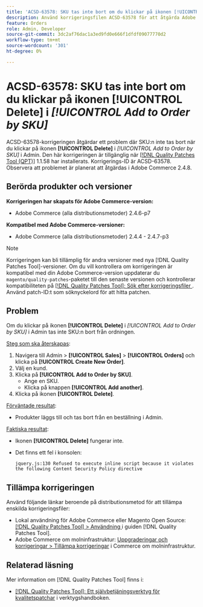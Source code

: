 ```yaml
---
title: 'ACSD-63578: SKU tas inte bort om du klickar på ikonen [!UICONTROL Delete] i [!UICONTROL Add to Order by SKU]'
description: Använd korrigeringsfilen ACSD-63578 för att åtgärda Adobe Commerce-problemet där du inte tar bort SKU:n genom att klicka på ikonen [!UICONTROL Delete] i [!UICONTROL Add to Order by SKU] i Admin.
feature: Orders
role: Admin, Developer
source-git-commit: 3dc2af76dac1a3ed9fd0e666f1dfdf09077770d2
workflow-type: tm+mt
source-wordcount: '301'
ht-degree: 0%

---
```



# ACSD-63578: SKU tas inte bort om du klickar på ikonen **[!UICONTROL Delete]** i *[!UICONTROL Add to Order by SKU]*

ACSD-63578-korrigeringen åtgärdar ett problem där SKU:n inte tas bort när du klickar på ikonen **[!UICONTROL Delete]** i *[!UICONTROL Add to Order by SKU]* i Admin. Den här korrigeringen är tillgänglig när [[!DNL Quality Patches Tool (QPT)]](/help/tools/quality-patches-tool/quality-patches-tool-to-self-serve-quality-patches.md) 1.1.58 har installerats. Korrigerings-ID är ACSD-63578. Observera att problemet är planerat att åtgärdas i Adobe Commerce 2.4.8.

## Berörda produkter och versioner

**Korrigeringen har skapats för Adobe Commerce-version:**

* Adobe Commerce (alla distributionsmetoder) 2.4.6-p7

**Kompatibel med Adobe Commerce-versioner:**

* Adobe Commerce (alla distributionsmetoder) 2.4.4 - 2.4.7-p3

>[!NOTE]
>
>Korrigeringen kan bli tillämplig för andra versioner med nya [!DNL Quality Patches Tool]-versioner. Om du vill kontrollera om korrigeringen är kompatibel med din Adobe Commerce-version uppdaterar du `magento/quality-patches`-paketet till den senaste versionen och kontrollerar kompatibiliteten på [[!DNL Quality Patches Tool]: Sök efter korrigeringsfiler ](https://experienceleague.adobe.com/tools/commerce-quality-patches/index.html?lang=sv-SE). Använd patch-ID:t som söknyckelord för att hitta patchen.

## Problem

Om du klickar på ikonen **[!UICONTROL Delete]** i *[!UICONTROL Add to Order by SKU]* i Admin tas inte SKU:n bort från ordningen.

<u>Steg som ska återskapas</u>:

1. Navigera till Admin > **[!UICONTROL Sales]** > **[!UICONTROL Orders]** och klicka på **[!UICONTROL Create New Order]**.
1. Välj en kund.
1. Klicka på **[!UICONTROL Add to Order by SKU]**.
   * Ange en SKU.
   * Klicka på knappen **[!UICONTROL Add another]**.
1. Klicka på ikonen **[!UICONTROL Delete]**.

<u>Förväntade resultat</u>:

* Produkter läggs till och tas bort från en beställning i Admin.

<u>Faktiska resultat</u>:

* Ikonen **[!UICONTROL Delete]** fungerar inte.
* Det finns ett fel i konsolen:

  `jquery.js:130 Refused to execute inline script because it violates the following Content Security Policy directive`

## Tillämpa korrigeringen

Använd följande länkar beroende på distributionsmetod för att tillämpa enskilda korrigeringsfiler:

* Lokal användning för Adobe Commerce eller Magento Open Source: [[!DNL Quality Patches Tool] > Användning ](/help/tools/quality-patches-tool/usage.md) i guiden [!DNL Quality Patches Tool].
* Adobe Commerce om molninfrastruktur: [Uppgraderingar och korrigeringar > Tillämpa korrigeringar](https://experienceleague.adobe.com/docs/commerce-cloud-service/user-guide/develop/upgrade/apply-patches.html?lang=sv-SE) i Commerce om molninfrastruktur.

## Relaterad läsning

Mer information om [!DNL Quality Patches Tool] finns i:

* [[!DNL Quality Patches Tool]: Ett självbetjäningsverktyg för kvalitetspatchar](/help/tools/quality-patches-tool/quality-patches-tool-to-self-serve-quality-patches.md) i verktygshandboken.
